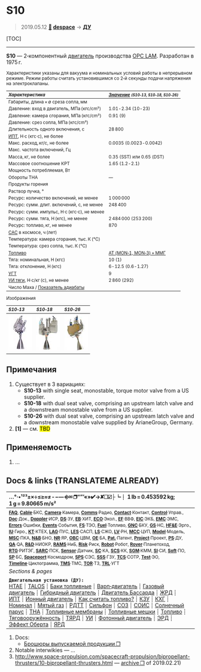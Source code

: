 # S10
> 2019.05.12 **[🚀](../index/index.md) [despace](index.md)** → **[ДУ](ps.md)**

[TOC]

---

**S10** — 2‑компонентный [двигатель](ps.md) производства [OPC LAM](zz_opc_lam.md). Разработан в 1975 г.

<small>

Характеристики указаны для вакуума и номинальных условий работы в непрерывном режиме. Режим работы считать установившимся со 2‑й секунды подачи напряжения на электроклапаны.

|*Характеристика*|*[Значение](si.md) <small>(S10‑13, S10‑18, S10‑26)</small>*|
|:--|:--|
|Габариты, длина × ∅ среза сопла, мм  |   |
|Давление: вход в двигатель, МПа (кгс/cm²)  | 1.01 ‑ 2.34 (10 ‑ 23)  |
|Давление: камера сгорания, МПа (кгс/cm²)  | 0.91 (9)  |
|Давление: срез сопла, МПа (кгс/cm²)  |   |
|Длительность одного включения, с  | 28 800   |
|[ИПТ](ing.md), Н·с (кгс·с), не более  |   |
|Макс. расход, кг/с, не более  | 0.0035 (0.0023 ‑ 0.0042)  |
|Макс. частота включений, Гц  |   |
|Масса, кг, не более  | 0.35 (SST) или 0.65 (DST)  |
|Массовое соотношение КРТ  | 1.65 (1.2 ‑ 2.1)  |
|Мощность потребляемая, Вт  |   |
|Обороты ТНА  |—|
|Продукты горения  |   |
|Раствор пучка, °  |  |
|Ресурс: количество включений, не менее  | 1 000 000  |
|Ресурс: сумм. длит. включений, c, не менее  | 248 400  |
|Ресурс: сумм. импульс, Н·с (кгс·с), не менее  |   |
|Ресурс: сумм. тяга, Н (кгс), не менее  | 2 484 000 (253 200)  |
|Ресурс: топливо, кг, не менее  | 870  |
|[САС](lifetime.md) в космосе, ч (лет)  |   |
|Температура: камера сгорания, тыс. К (℃)  |   |
|Температура: срез сопла, тыс. К (℃)  |   |
|[Топливо](fuel.md)  | [АТ (MON‑1, MON‑3) + ММГ](at_plus.md)  |
|Тяга: номинальная, Н (кгс)  | 10 (1)  |
|Тяга: отклонение, Н (кгс)  | 6 ‑ 12.5 (0.6 ‑ 1.27)  |
|[УГТ](trl.md)| 9  |
|[УИ тяги](isp.md), Н·с/кг (с), не менее  | 2 860 (292)  |
|Число Маха / [Показатель адиабаты](heat_cr.md)  |   |

Изображения

|*S10‑13*|*S10‑18*|*S10‑26*|
|:--|:--|:--|
| [![](f/ps/s/s10-13_pic1_thumb.jpg)](f/ps/s/s10-13_pic1.jpg) | [![](f/ps/s/s10-18_pic1_thumb.jpg)](f/ps/s/s10-18_pic1.jpg)  | [![](f/ps/s/s10-26_pic1_thumb.jpg)](f/ps/s/s10-26_pic1.jpg)  |

</small>



<p style="page-break-after:always"> </p>

## Примечания
   1. Существует в 3 вариациях:
      - **S10-13** with single seat, monostable, torque motor valve from a US supplier.
      - **S10-18** with dual seat valve, comprising an upstream latch valve and a downstream monostable valve from a US supplier.
      - **S10-26** with dual seat valve, comprising an upstream latch valve and a downstream monostable valve supplied by ArianeGroup, Germany.
   1. **[1]** — см. <mark>TBD</mark>



## Применяемость
   1. …



<p style="page-break-after:always"> </p>

## Docs & links (TRANSLATEME ALREADY)
|…°·•¹²³±×÷≤≥≈≠ ‑ −— ⎆✉ ❐“”’«»✔→✘☐☑├┕┆ 1 lb = 0.453592 kg; 1 g = 9.80665 m/s²|
|:--|
|<small>**[FAQ](faq.md)**, **[Cable](cable.md)**·БКС, **[Camera](camera.md)**·Камера, **[Comms](comms.md)**·Радио, **[Contact](contact.md)**·Контакт, **[Control](control.md)**·Управ., **[Doc](doc.md)**·Док., **[Doppler](doppler.md)**·ИСР, **[DS](ds.md)**·ЗУ, **[EB](eb.md)**·ХИТ, **[ECO](ecology.md)**·Экол., **[EF](ef.md)**·ВВФ, **[ElC](elc.md)**·ЭКБ, **[EMC](emc.md)**·ЭМС, **[Errors](error.md)**·Ошибки, **[Events](event.md)**·События, **[FS](fs.md)**·ТЭО, **[Fuel](fuel.md)**·Топливо, **[GNC](gnc.md)**·БКУ, **[GS](scs.md)**·НС, **[HF&E](hfe.md)**·Эрго., **[IU](iu.md)**·Гиро., **[KT](kt.md)**·КТЕХ, **[LAG](lag.md)**·ПУC, **[LES](les.md)**·САСП, **[LS](ls.md)**·СЖО, **[LV](lv.md)**·РН, **[MCC](mcc.md)**·ЦУП, **[Model](model.md)**·Модель, **[MSC](sc.md)**·ПКА, **[N&B](nnb.md)**·БНО, **[NR](nr.md)**·ЯР, **[OBC](obc.md)**·ЦВМ, **[OE](oe.md)**·БА, **[Pat.](патент.md)**·Патент, **[Project](project.md)**·Проект, **[PS](ps.md)**·ДУ, **[QA](quality.md)**·QA, **[R&D](rnd.md)**·НИОКР, **[RAMS](rams.md)**·НиБ, **[Risk](risk.md)**·Риск, **[Robot](robotics.md)**·Робот, **[Rover](rover.md)**·Планетоход, **[RTG](rtg.md)**·РИТЭГ, **[SARC](sarc.md)**·ПСК, **[Sensor](sensor.md)**·Датчик, **[SC](sc.md)**·КА, **[SCS](scs.md)**·КК, **[SGM](sgm.md)**·КММ, **[SI](si.md)**·СИ, **[Soft](soft.md)**·ПО, **[SP](sp.md)**·БС, **[Spaceport](spaceport.md)**·Космодром, **[SPS](sps.md)**·СЭС, **[SSS](sss.md)**·ГЗУ, **[TCS](tcs.md)**·СОТР, **[Test](test.md)**·ЭО, **[Timeline](timeline.md)**·Циклограмма, **[TMS](tms.md)**·ТМС, **[TOR](tor.md)**·ТЗ, **[TRL](trl.md)**·УГТ</small>|
|*Sections & pages*|
|**`Двигательная установка (ДУ):`**<br> [HTAE](htae.md) ┊ [TALOS](talos.md) ┊ [Баки топливные](fuel_tank.md) ┊ [Варп‑двигатель](warp_drive.md) ┊ [Газовый двигатель](cgt.md) ┊ [Гибридный двигатель](гбрд.md) ┊ [Двигатель Бассарда](bussard_ramjet.md) ┊ [ЖРД](lpr.md) ┊ [ИПТ](ing.md) ┊ [Ионный двигатель](иод.md) ┊ [Как считать топливо?](si.md) ┊ [КЗУ](cinu.md) ┊ [КХГ](cgs.md) ┊ [Номинал](nominal.md) ┊ [Мятый газ](exhsteam.md) ┊ [РДТТ](spr.md) ┊ [Сильфон](сильфон.md) ┊ [СОЗ](соз.md) ┊ [СОИС](соис.md) ┊ [Солнечный парус](солнечный_парус.md) ┊ [ТНА](turbopump.md) ┊ [Топливные мембраны](топливные_мембраны.md) ┊ [Топливные мешки](топливные_мешки.md) ┊ [Топливо](fuel.md) ┊ [Тяговооружённость](ttwr.md) ┊ [ТЯРД](тярд.md) ┊ [УИ](isp.md) ┊ [Фотонный двигатель](фотонный_двигатель.md) ┊ [ЭРД](epsp.md) ┊ [Эффект Оберта](oberth_eff.md) ┊ [ЯРД](ntr.md) |

   1. Docs:
      - [Брошюры выпускаемой продукции ❐](f/кооперация/o/opc_lam_brochures.7z)
   1. Notable interwikies — …
   1. <http://www.space-propulsion.com/spacecraft-propulsion/bipropellant-thrusters/10-bipropellant-thrusters.html> — [archive ❐](f/ps/s/s10_site.pdf) of 2019.02.21)

